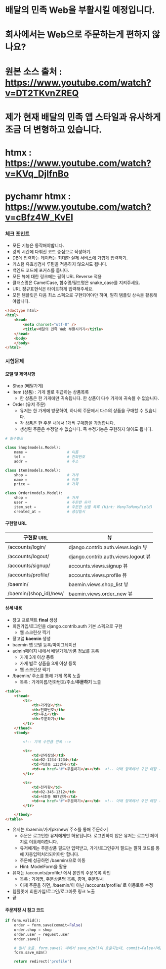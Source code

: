 
# 배달의 민족 Web을 부활시킬 예정입니다.
# 회사에서는 Web으로 주문하는게 편하지 않나요? 

# 원본 소스 출처 : https://www.youtube.com/watch?v=DT2TKvnZREQ
# 제가 현재 배달의 민족 앱 스타일과 유사하게 조금 더 변형하고 있습니다.
# htmx : https://www.youtube.com/watch?v=KVq_DjIfnBo
# pychamr htmx : https://www.youtube.com/watch?v=cBfz4W_KvEI

### 체크 포인트

+ 모든 기능은 동작해야합니다.
+ 강의 시간에 다뤄진 코드 중심으로 작성하기.
+ DB에 입력하는 데이터는 최대한 실제 서비스에 가깝게 입력하기.
+ 커스텀 유효성검사 루틴을 적용하지 않으셔도 됩니다.
+ 백엔드 코드에 포커스를 둡니다. 
+ 모든 뷰에 대한 링크에는 필히 URL Reverse 적용
+ 클래스명은 CamelCase, 함수명/필드명은 snake\_case를 지켜주세요.
+ URL 정규표현식은 타이트하게 입력해주세요.
+ 모든 템플릿은 다음 최소 스펙으로 구현되어야만 하며, 필히 템플릿 상속을 활용해야합니다.

```html
<!doctype html>
<html>
    <head>
        <meta charset="utf-8" />
        <title>배달의 민족 Web 부활시키기</title>
    </head>
    <body>
    </body>
</html>
```


### 시험문제

#### 모델 및 제약사항

+ Shop (배달가게)
+ Item (상품) : 가게 별로 취급하는 상품목록
    - 한 상품은 한 가게에만 귀속됩니다. 한 상품이 다수 가게에 귀속될 수 없습니다.
+ Order (유저 주문)
    - 유저는 한 가게에 방문하여, 하나의 주문에서 다수의 상품을 구매할 수 있습니다.
    - 각 상품은 한 주문 내에서 1개씩 구매함을 가정합니다.
    - 생성된 주문은 수정할 수 없습니다. 즉 수정기능은 구현하지 않아도 됩니다.

```python
# 필수필드

class Shop(models.Model):
    name =                  # 이름
    tel =                   # 전화번호
    addr =                  # 주소

class Item(models.Model):
    shop =                  # 가게
    name =                  # 이름
    price =                 # 가격

class Order(models.Model):
    shop =                  # 가게
    user =                  # 주문한 유저
    item_set =              # 주문한 상품 목록 (Hint: ManyToManyField)
    created_at =            # 생성일시
```


#### 구현할 URL

| 구현할 URL             | 뷰                                  |
| ---------------------- | ----------------------------------- |
| /accounts/login/       | django.contrib.auth.views.login 뷰  |
| /accounts/logout/      | django.contrib.auth.views.logout 뷰 |
| /accounts/signup/      | accounts.views.signup 뷰            |
| /accounts/profile/     | accounts.views.profile 뷰           |
| /baemin/               | baemin.views.shop_list 뷰           |
| /baemin/(shop_id)/new/ | baemin.views.order_new 뷰           |


#### 상세 내용

+ 장고 프로젝트 **final** 생성
+ 회원가입/로그인을 django.contrib.auth 기본 스펙으로 구현
    - 웹 스크린샷 찍기
+ 장고앱 **baemin** 생성
+ baemin 앱 모델 등록/마이그레이션
+ admin페이지 내에서 배달가게/상품 정보를 등록
    - 가게 3개 이상 등록
    - 가게 별로 상품을 3개 이상 등록
    - 웹 스크린샷 찍기
+ /baemin/ 주소를 통해 가게 목록 노출
    - 목록 : 가게이름/전화번호/주소/**주문하기** 노출

```html
<table>
    <thead>
        <tr>
            <th>가게명</th>
            <th>전화번호</th>
            <th>주소</th>
            <th>주문하기</th>
        </tr>
    </thead>
    <tbody>

        <!-- 가게 수만큼 반복 -->

        <tr>
            <td>만리장성</td>
            <td>02-1234-1234</td>
            <td>역삼동 123번지</td>
            <td><a href="#">주문하기</a></td>  <!-- 아래 항목에서 구현 예정 -->
        </tr>

        <tr>
            <td>천리향</td>
            <td>02-345-1312</td>
            <td>서초동 987번지</td>
            <td><a href="#">주문하기</a></td>  <!-- 아래 항목에서 구현 예정 -->
        </tr>

    </tbody>
</table>
```

+ 유저는 /baemin/가게pk/new/ 주소를 통해 주문하기
    - 주문은 로그인한 유저에게만 허용됩니다. 로그인하지 않은 유저는 로그인 페이지로 이동해야합니다.
    - 유저에게는 주문상품 필드만 입력받고, 가게/로그인유저 필드는 필히 코드를 통해 자동입력처리되어야만 합니다.
    - 주문에 성공하면 /baemin/으로 이동
    - Hint: ModelForm을 활용
+ 유저는 /accounts/profile/ 에서 본인의 주문목록 확인
    - 목록 : 가게명, 주문상품명 목록, 총액, 주문일시
    - 이제 주문을 하면, /baemin/이 아닌 /accounts/profile/ 로 이동토록 수정
+ 템플릿에 회원가입/로그인/로그아웃 링크 노출
+ 끝


#### 주문저장 시 참고 코드

```python
if form.valid():
    order = form.save(commit=False)
    order.shop = shop
    order.user = request.user
    order.save()

    # 필히 호출. form.save() 내에서 save_m2m()이 호출되는데, commit=False시에는 호출되지 않음.
    form.save_m2m()

    return redirect('profile')
```
